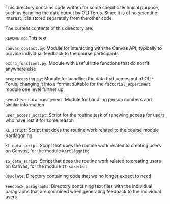 This directory contains code written for some specific technical purpose, such as handling the data output by OLI Torus. Since it is of no scientific interest, it is stored separately from the other code.

The current contents of this directory are:

`README.md`: This text

`canvas_contact.py`: Module for interacting with the Canvas API, typically to provide individual feedback to the course participants

`extra_functions.py`: Module with useful little functions that do not fit anywhere else

`preprocessing.py`: Module for handling the data that comes out of OLI-Torus, changing it into a format suitable for the `factorial_experiment` module one level further up

`sensitive_data_management`: Module for handling person numbers and similar information

`user_access_script`: Script for the routine task of renewing access for users who have lost it for some reason

`KL_script`: Script that does the routine work related to the course module Kartläggning

`KL_data_script`: Script that does the routine work related to creating users on Canvas, for the module `Kartläggning`

`IS_data_script`: Script that does the routine work related to creating users on Canvas, for the module `IT-säkerhet`

`Obsolete`: Directory containing code that we no longer expect to need

`Feedback_paragraphs`: Directory containing text files with the individual paragraphs that are combined when generating feedback to the individual users

